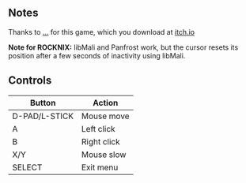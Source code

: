 ## Notes

Thanks to [...](...) for this game, which you download at [itch.io](...)

**Note for ROCKNIX:** libMali and Panfrost work, but the cursor resets its position after a few seconds of inactivity using libMali.


## Controls

| Button        | Action            |
| ------------- | ----------------- |
| D-PAD/L-STICK | Mouse move        |
| A             | Left click        |
| B             | Right click       |
| X/Y           | Mouse slow        |
| SELECT        | Exit menu         |

